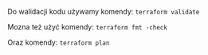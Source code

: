 Do walidacji kodu używamy komendy:
```terraform validate```

Mozna też użyć komendy:
```terraform fmt -check```

Oraz komendy:
```terraform plan```